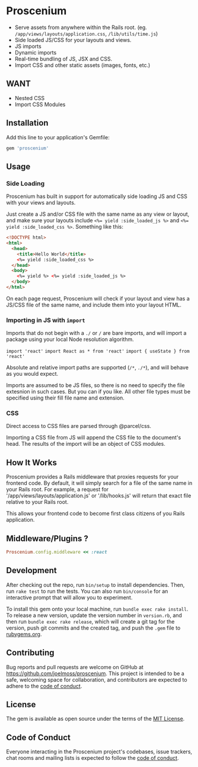 # Proscenium

- Serve assets from anywhere within the Rails root. (eg. `/app/views/layouts/application.css`, `/lib/utils/time.js`)
- Side loaded JS/CSS for your layouts and views.
- JS imports
- Dynamic imports
- Real-time bundling of JS, JSX and CSS.
- Import CSS and other static assets (images, fonts, etc.)

## WANT

- Nested CSS
- Import CSS Modules

## Installation

Add this line to your application's Gemfile:

```ruby
gem 'proscenium'
```

## Usage

### Side Loading

Proscenium has built in support for automatically side loading JS and CSS with your views and layouts.

Just create a JS and/or CSS file with the same name as any view or layout, and make sure your layouts include `<%= yield :side_loaded_js %>` and `<%= yield :side_loaded_css %>`. Something like this:

```html
<!DOCTYPE html>
<html>
  <head>
    <title>Hello World</title>
    <%= yield :side_loaded_css %>
  </head>
  <body>
    <%= yield %> <%= yield :side_loaded_js %>
  </body>
</html>
```

On each page request, Proscenium will check if your layout and view has a JS/CSS file of the same name, and include them into your layout HTML.

### Importing in JS with `import`

Imports that do not begin with a `./` or `/` are bare imports, and will import a package using your local Node resolution algorithm.

`import 'react'`
`import React as * from 'react'`
`import { useState } from 'react'`

Absolute and relative import paths are supported (`/*`, `./*`), and will behave as you would expect.

Imports are assumed to be JS files, so there is no need to specify the file extesnion in such cases. But you can if you like. All other file types must be specified using their fill file name and extension.

### CSS

Direct access to CSS files are parsed through @parcel/css.

Importing a CSS file from JS will append the CSS file to the document's head. The results of the import will be an object of CSS modules.

## How It Works

Proscenium provides a Rails middleware that proxies requests for your frontend code. By default, it will simply search for a file of the same name in your Rails root. For example, a request for '/app/views/layouts/application.js' or '/lib/hooks.js' will return that exact file relative to your Rails root.

This allows your frontend code to become first class citizens of you Rails application.

## Middleware/Plugins ?

```ruby
Proscenium.config.middleware << :react
```

## Development

After checking out the repo, run `bin/setup` to install dependencies. Then, run `rake test` to run the tests. You can also run `bin/console` for an interactive prompt that will allow you to experiment.

To install this gem onto your local machine, run `bundle exec rake install`. To release a new version, update the version number in `version.rb`, and then run `bundle exec rake release`, which will create a git tag for the version, push git commits and the created tag, and push the `.gem` file to [rubygems.org](https://rubygems.org).

## Contributing

Bug reports and pull requests are welcome on GitHub at https://github.com/joelmoss/proscenium. This project is intended to be a safe, welcoming space for collaboration, and contributors are expected to adhere to the [code of conduct](https://github.com/joelmoss/proscenium/blob/master/CODE_OF_CONDUCT.md).

## License

The gem is available as open source under the terms of the [MIT License](https://opensource.org/licenses/MIT).

## Code of Conduct

Everyone interacting in the Proscenium project's codebases, issue trackers, chat rooms and mailing lists is expected to follow the [code of conduct](https://github.com/joelmoss/proscenium/blob/master/CODE_OF_CONDUCT.md).
